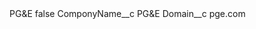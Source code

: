 <?xml version="1.0" encoding="UTF-8"?>
<CustomMetadata xmlns="http://soap.sforce.com/2006/04/metadata" xmlns:xsi="http://www.w3.org/2001/XMLSchema-instance" xmlns:xsd="http://www.w3.org/2001/XMLSchema">
    <label>PG&amp;E</label>
    <protected>false</protected>
    <values>
        <field>ComponyName__c</field>
        <value xsi:type="xsd:string">PG&amp;E</value>
    </values>
    <values>
        <field>Domain__c</field>
        <value xsi:type="xsd:string">pge.com</value>
    </values>
</CustomMetadata>
